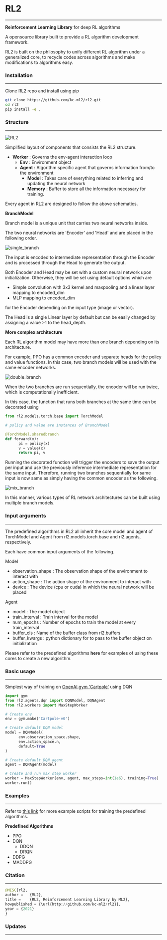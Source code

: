 # RL2

---

**Reinforcement Learning Library** for deep RL algorithms

A opensource library built to provide a RL algorithm development framework. 

RL2 is built on the philosophy to unify different RL algorithm under a generalized core, to recycle codes across algorithms and make modifications to algorithms easy. 

### Installation

---

Clone RL2 repo and install using pip

```bash
git clone https://github.com/kc-ml2/rl2.git
cd rl2
pip install -e .

```

### Structure

---

![RL2](https://user-images.githubusercontent.com/5464491/116668295-34df1f80-a9d8-11eb-9b6b-86e5e10dc98e.png)

Simplified layout of components that consists the RL2 structure. 

- **Worker** : Governs the env-agent interaction loop
    - **Env** : Environment object
    - **Agent** : Algorithm specific agent that governs information from/to the environment
        - **Model** : Takes care of everything related to inferring and updating the neural network
        - **Memory** : Buffer to store all the information necessary for training.

Every agent in RL2 are designed to follow the above schematics. 

**BranchModel**

Branch model is a unique unit that carries two neural networks inside. 

The two neural networks are 'Encoder' and 'Head' and are placed in the following order. 

![single_branch](https://user-images.githubusercontent.com/5464491/116668425-60faa080-a9d8-11eb-9694-c90869273d67.png)

The input is encoded to intermediate representation through the Encoder and is processed through the Head to generate the output. 

Both Encoder and Head may be set with a custom neural network upon initialization. Otherwise, they will be set using default options which are

- Simple convolution with 3x3 kernel and maxpooling and a linear layer mapping to encoded_dim
- MLP mapping to encoded_dim

for the Encoder depending on the input type (image or vector).

The Head is a single Linear layer by default but can be easily changed by assigning a value >1 to the head_depth. 

**More complex architecture**

Each RL algorithm model may have more than one branch depending on its architecture. 

For example, PPO has a common encoder and separate heads for the policy and value functions. In this case, two branch models will be used with the same encoder networks. 

![double_branch](https://user-images.githubusercontent.com/5464491/116668524-78398e00-a9d8-11eb-9b86-bdcf3c9694c1.png)

When the two branches are run sequentially, the encoder will be run twice, which is computationally inefficient. 

In this case, the function that runs both branches at the same time can be decorated using

```python
from rl2.models.torch.base import TorchModel

# policy and value are instances of BranchModel

@TorchModel.sharedbranch
def forward(x):
	  pi = policy(x)
	  v = value(x)
	  return pi, v
```

Running the decorated function will trigger the encoders to save the output per input and use the previously inference intermediate representation for the same input. Therefore, running two branches sequentially for same input is now same as simply having the common encoder as the following. 

![mix_branch](https://user-images.githubusercontent.com/5464491/116668572-84bde680-a9d8-11eb-950f-42afa8768ba6.png)

In this manner, various types of RL network architectures can be built using multiple branch models. 

### Input arguments

---

The predefined algorithms in RL2 all inherit the core model and agent of TorchModel and Agent from rl2.models.torch.base and rl2.agents, respectively.

Each have common input arguments of the following. 

Model

- observation_shape : The observation shape of the environment to interact with
- action_shape : The action shape of the environment to interact with
- device : The device (cpu or cuda) in which the neural network will be placed

Agent

- model : The model object
- train_interval : Train interval for the model
- num_epochs : Number of epochs to train the model at every train_interval
- buffer_cls : Name of the buffer class from rl2.buffers
- buffer_kwargs : python dictionary for to pass to the buffer object on initialization

Please refer to the predefined algorithms **here** for examples of using these cores to create a new algorithm. 

### Basic usage

---

Simplest way of training on [OpenAI gym 'Cartpole'](https://gym.openai.com/envs/CartPole-v0/) using DQN

```python
import gym
from rl2.agents.dqn import DQNModel, DQNAgent
from rl2.workers import MaxStepWorker

# Create env
env = gym.make('Cartpole-v0')

# Create default DQN model
model = DQNModel(
	  env.observation_space.shape,
	  env.action_space.n,
	  default=True
)

# Create default DQN agent
agent = DQNAgent(model)

# Create and run max step worker
worker = MaxStepWorker(env, agent, max_steps=int(1e6), training=True)
worker.run() 
```

### Examples

---

Refer to [this link](https://github.com/kc-ml2/rl2/tree/main/rl2/examples) for more example scripts for training the predefined algorithms.

**Predefined Algorithms**

- PPO
- DQN
    - DDQN
    - DRQN
- DDPG
- MADDPG

### Citation

---

```python
@MISC{rl2,
author =   {ML2},
title =    {RL2, Reinforcement Learning Library by ML2},
howpublished = {\url{http://github.com/kc-ml2/rl2}},
year = {2021}
}
```

### Updates

---
